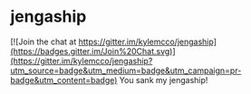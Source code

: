 # jengaship

[![Join the chat at https://gitter.im/kylemcco/jengaship](https://badges.gitter.im/Join%20Chat.svg)](https://gitter.im/kylemcco/jengaship?utm_source=badge&utm_medium=badge&utm_campaign=pr-badge&utm_content=badge)
You sank my jengaship!
